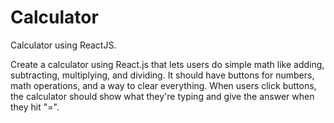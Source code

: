 # Calculator
Calculator using ReactJS.

Create a calculator using React.js that lets users do simple math like adding, subtracting, multiplying, and dividing. It should have buttons for numbers, math operations, and a way to clear everything. When users click buttons, the calculator should show what they're typing and give the answer when they hit "=".
